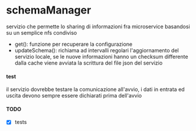 # schemaManager
servizio che permette lo sharing di informazioni fra microservice
basandosi su un semplice nfs condiviso

- get(): funzione per recuperare la configurazione
- updateSchema(): richiama ad intervalli regolari l'aggiornamento del servizio locale, se le nuove informazioni hanno un checksum differente dalla cache viene avviata la scrittura del file json del servizio


#### test
il servizio dovrebbe testare la comunicazione all'avvio,
i dati in entrata ed uscita devono sempre essere dichiarati prima dell'avvio


#### TODO
- [x] tests

